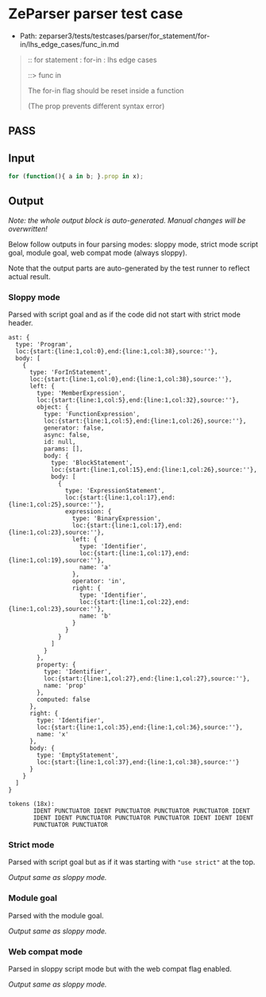 # ZeParser parser test case

- Path: zeparser3/tests/testcases/parser/for_statement/for-in/lhs_edge_cases/func_in.md

> :: for statement : for-in : lhs edge cases
>
> ::> func in
>
> The for-in flag should be reset inside a function
>
> (The prop prevents different syntax error)

## PASS

## Input

`````js
for (function(){ a in b; }.prop in x);
`````

## Output

_Note: the whole output block is auto-generated. Manual changes will be overwritten!_

Below follow outputs in four parsing modes: sloppy mode, strict mode script goal, module goal, web compat mode (always sloppy).

Note that the output parts are auto-generated by the test runner to reflect actual result.

### Sloppy mode

Parsed with script goal and as if the code did not start with strict mode header.

`````
ast: {
  type: 'Program',
  loc:{start:{line:1,col:0},end:{line:1,col:38},source:''},
  body: [
    {
      type: 'ForInStatement',
      loc:{start:{line:1,col:0},end:{line:1,col:38},source:''},
      left: {
        type: 'MemberExpression',
        loc:{start:{line:1,col:5},end:{line:1,col:32},source:''},
        object: {
          type: 'FunctionExpression',
          loc:{start:{line:1,col:5},end:{line:1,col:26},source:''},
          generator: false,
          async: false,
          id: null,
          params: [],
          body: {
            type: 'BlockStatement',
            loc:{start:{line:1,col:15},end:{line:1,col:26},source:''},
            body: [
              {
                type: 'ExpressionStatement',
                loc:{start:{line:1,col:17},end:{line:1,col:25},source:''},
                expression: {
                  type: 'BinaryExpression',
                  loc:{start:{line:1,col:17},end:{line:1,col:23},source:''},
                  left: {
                    type: 'Identifier',
                    loc:{start:{line:1,col:17},end:{line:1,col:19},source:''},
                    name: 'a'
                  },
                  operator: 'in',
                  right: {
                    type: 'Identifier',
                    loc:{start:{line:1,col:22},end:{line:1,col:23},source:''},
                    name: 'b'
                  }
                }
              }
            ]
          }
        },
        property: {
          type: 'Identifier',
          loc:{start:{line:1,col:27},end:{line:1,col:27},source:''},
          name: 'prop'
        },
        computed: false
      },
      right: {
        type: 'Identifier',
        loc:{start:{line:1,col:35},end:{line:1,col:36},source:''},
        name: 'x'
      },
      body: {
        type: 'EmptyStatement',
        loc:{start:{line:1,col:37},end:{line:1,col:38},source:''}
      }
    }
  ]
}

tokens (18x):
       IDENT PUNCTUATOR IDENT PUNCTUATOR PUNCTUATOR PUNCTUATOR IDENT
       IDENT IDENT PUNCTUATOR PUNCTUATOR PUNCTUATOR IDENT IDENT IDENT
       PUNCTUATOR PUNCTUATOR
`````

### Strict mode

Parsed with script goal but as if it was starting with `"use strict"` at the top.

_Output same as sloppy mode._

### Module goal

Parsed with the module goal.

_Output same as sloppy mode._

### Web compat mode

Parsed in sloppy script mode but with the web compat flag enabled.

_Output same as sloppy mode._
